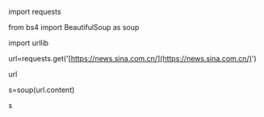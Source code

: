 import requests    

from bs4 import BeautifulSoup as soup

import urllib

url=requests.get('[https://news.sina.com.cn/](https://news.sina.com.cn/)')

url

s=soup(url.content)

s
